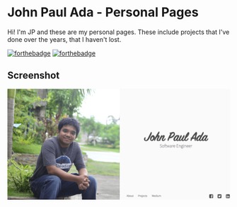 # John Paul Ada - Personal Pages
Hi! I'm JP and these are my personal pages. These include projects that I've done over the years, that I haven't lost.

[![forthebadge](http://forthebadge.com/images/badges/powered-by-oxygen.svg)](http://forthebadge.com)
[![forthebadge](http://forthebadge.com/images/badges/winter-is-coming.svg)](http://forthebadge.com)

## Screenshot
![Page Preview](img/readme-1.png)
